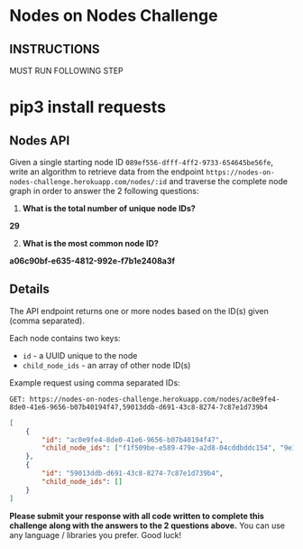 # Nodes on Nodes Challenge


## INSTRUCTIONS

MUST RUN FOLLOWING STEP

<h1>pip3 install requests</h1>


## Nodes API

Given a single starting node ID `089ef556-dfff-4ff2-9733-654645be56fe`, write an algorithm to retrieve data from the endpoint `https://nodes-on-nodes-challenge.herokuapp.com/nodes/:id` and traverse the complete node graph in order to answer the 2 following questions:

1. **What is the total number of unique node IDs?**

<b>29</b>

2. **What is the most common node ID?**

<b>a06c90bf-e635-4812-992e-f7b1e2408a3f</b>

## Details

The API endpoint returns one or more nodes based on the ID(s) given (comma separated).

Each node contains two keys:

- `id` - a UUID unique to the node
- `child_node_ids` - an array of other node ID(s)

Example request using comma separated IDs:

```
GET: https://nodes-on-nodes-challenge.herokuapp.com/nodes/ac0e9fe4-8de0-41e6-9656-b07b40194f47,59013ddb-d691-43c8-8274-7c87e1d739b4
```

```json
[
	{
		"id": "ac0e9fe4-8de0-41e6-9656-b07b40194f47",
		"child_node_ids": ["f1f509be-e589-479e-a2d8-04cddbddc154", "9e145221-5a5a-446b-abdd-8092ced6a6cf"]
	},
	{
		"id": "59013ddb-d691-43c8-8274-7c87e1d739b4",
		"child_node_ids": []
	}
]
```

**Please submit your response with all code written to complete this challenge along with the answers to the 2 questions above.** You can use any language / libraries you prefer. Good luck!